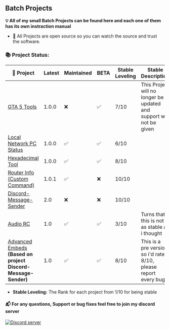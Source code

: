 ## Batch Projects 
**💡 All of my small Batch Projects can be found here and each one of them has its own instraction manual**
- 🔑 All Projects are open source so you can watch the source and trust the software.

### 📚 Project Status:

|🎦 Project | Latest | Maintained | BETA | Stable Leveling | Stable Description |
|--|--|--|--|--|--|
| [GTA 5 Tools](https://github.com/agamsol/Batch-Projects/tree/main/GTA%205%20Tools) | 1.0.0 | ❌ | ✅ | 7️/10 | This Project will no longer be updated and support will not be given | 
| [Local Network PC Status](https://github.com/agamsol/Batch-Projects/tree/main/Local%20Network%20Computer%20Status) | 1.0.0 | ✅ | ✅ | 6/10 |
| [Hexadecimal Tool](https://github.com/agamsol/Batch-Projects/tree/main/Hexadecimal%20Tool) | 1.0.0 | ✅ | ✅ | 8/10 | 
| [Router Info (Custom Command)](https://github.com/agamsol/Batch-Projects/tree/main/Router-Info) | 1.0.1 | ✅ | ❌ | 10/10 |
| [Discord-Message-Sender](https://github.com/agamsol/Batch-Projects/tree/main/Discord-Message-Sender) | 2.0 | :x: | ❌ | 10/10 |
| [Audio RC](https://github.com/agamsol/Batch-Projects/tree/main/Audio%20RC) | 1.0 | ✅ | ✅ | 3/10 | Turns that this is not as stable as i thought |
| [Advanced Embeds](https://github.com/agamsol/Batch-Projects/tree/main/Advanced%20Embeds) __(Based on project Discord-Message-Sender)__ | 1.0 | ✅ | ✅ | 8/10 | This is a pre version so i'd rate it 8/10, please report every bug |
- **Stable Leveling:** The Rank for each project from 1/10 for being stable

#### 📬 For any questions, Support or bug fixes feel free to join my discord server 
<a href="https://discord.gg/8cPbBDF9"><img src="https://discordapp.com/api/guilds/847314160944939008/widget.png?style=banner3" alt="Discord server"></a>

